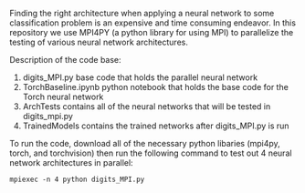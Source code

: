 Finding the right architecture when applying a neural network to some classification problem is an expensive and time consuming endeavor. In this repository we use MPI4PY 
(a python library for using MPI) to parallelize the testing of various neural network architectures. 


Description of the code base:
1. digits_MPI.py base code that holds the parallel neural network 
2. TorchBaseline.ipynb python notebook that holds the base code for the Torch neural network
3. ArchTests contains all of the neural networks that will be tested in digits_mpi.py
4. TrainedModels contains the trained networks after digits_MPI.py is run

To run the code, download all of the necessary python libaries (mpi4py, torch, and torchvision) then run the following command to test out 4 neural network architectures in parallel: 
```
mpiexec -n 4 python digits_MPI.py
```
